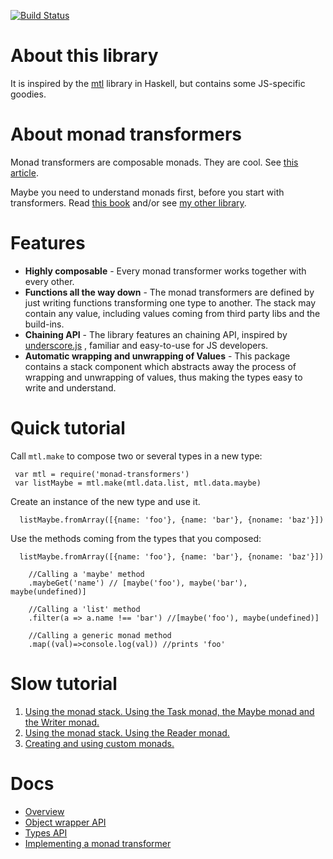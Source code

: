 [![Build Status](https://travis-ci.org/boris-marinov/monad-transformers.svg?branch=master)](https://travis-ci.org/boris-marinov/monad-transformers)

# About this library

It is inspired by the [mtl](https://hackage.haskell.org/package/mtl) library in Haskell, but contains some JS-specific goodies.

# About monad transformers

Monad transformers are composable monads. They are cool. See 
[this article](http://book.realworldhaskell.org/read/monad-transformers.html).

Maybe you need to understand monads first, before you start with transformers. 
Read [this book](https://github.com/MostlyAdequate/mostly-adequate-guide) and/or
see [my other library](http://boris-marinov.github.io/funktion/).


# Features 

- **Highly composable** - Every monad transformer works together with every other. 
- **Functions all the way down** - The monad transformers are defined by just writing functions transforming one type to another. The stack may contain any value, including values coming from third party libs and the build-ins.
- **Chaining API** - The library features an chaining API, inspired by [underscore.js](http://underscorejs.org/#chaining)
, familiar and easy-to-use for JS developers.
- **Automatic wrapping and unwrapping of Values** - This package contains a stack component which abstracts away the process of wrapping and unwrapping of values, thus making the types easy to write and understand.

# Quick tutorial

Call `mtl.make` to compose two or several types in a new type:

     var mtl = require('monad-transformers')
     var listMaybe = mtl.make(mtl.data.list, mtl.data.maybe)

Create an instance of the new type and use it.
  
      listMaybe.fromArray([{name: 'foo'}, {name: 'bar'}, {noname: 'baz'}])

Use the methods coming from the types that you composed:

      listMaybe.fromArray([{name: 'foo'}, {name: 'bar'}, {noname: 'baz'}])

        //Calling a 'maybe' method
        .maybeGet('name') // [maybe('foo'), maybe('bar'), maybe(undefined)]
        
        //Calling a 'list' method
        .filter(a => a.name !== 'bar') //[maybe('foo'), maybe(undefined)]
        
        //Calling a generic monad method
        .map((val)=>console.log(val)) //prints 'foo'

# Slow tutorial
  1. [Using the monad stack. Using the Task monad, the Maybe monad and the Writer monad.](docs/tutorial/p1.md)
  2. [Using the monad stack. Using the Reader monad.](docs/tutorial/p2.md)
  2. [Creating and using custom monads.](docs/tutorial/p3.md)
  
# Docs
* [Overview](docs/overview.md)
* [Object wrapper API](docs/wrapper.md)
* [Types API](docs/api.md)
* [Implementing a monad transformer](docs/implementing-transformer.md)
